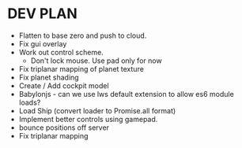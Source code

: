 # DEV PLAN

* Flatten to base zero and push to cloud.
* Fix gui overlay
* Work out control scheme.
  * Don't lock mouse. Use pad only for now
* Fix triplanar mapping of planet texture
* Fix planet shading
* Create / Add cockpit model
* Babylonjs - can we use lws default extension to allow es6 module loads? 
* Load Ship (convert loader to Promise.all format)
* Implement better controls using gamepad.
* bounce positions off server
* Fix triplanar mapping
